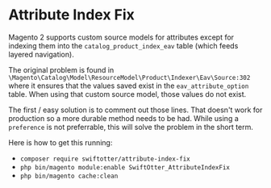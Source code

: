 # Attribute Index Fix

Magento 2 supports custom source models for attributes except for indexing them into the `catalog_product_index_eav`
table (which feeds layered navigation).

The original problem is found in `\Magento\Catalog\Model\ResourceModel\Product\Indexer\Eav\Source:302` where it ensures
that the values saved exist in the `eav_attribute_option` table. When using that custom source model, those values do not
exist.

The first / easy solution is to comment out those lines. That doesn't work for production so a more durable
method needs to be had. While using a `preference` is not preferrable, this will solve the problem in the short term.

Here is how to get this running:

* `composer require swiftotter/attribute-index-fix`
* `php bin/magento module:enable SwiftOtter_AttributeIndexFix`
* `php bin/magento cache:clean`
